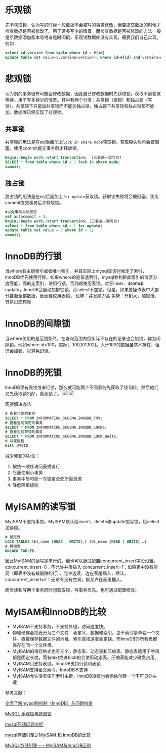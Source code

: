 # 乐观锁

先不获取锁，认为写的时候一般数据不会被写的事务修改，但要提交数据的时候才检查数据是否被修改了。用于读多写少的情景。而检查数据是否被修改的方法一般是给数据添加版本号或者是时间戳。乐观锁数据库没有实现，需要我们自己实现。例如：
```sql
select id,version from table where id = #{id}
update table set value=2,version=version+1 where id=#{id} and version=#{version}
```

# 悲观锁
认为别的事务很有可能会修改数据，因此自己修改数据时先获取锁，获取不到锁就等待。用于写多读少的情景。其中有两个分类：共享锁（读锁）和独占锁（写锁）。共享锁下只能加共享锁而不能加独占锁，独占锁下共享锁和独占锁都不能加。数据库已经实现了悲观锁。

## 共享锁
共享锁的用法是在sql后面加上`lock in share mode`获取锁。获取锁失败将会被阻塞。使用commit提交事务后才释放锁。
```sql
begin;/begin work;/start transaction;  (三者选一就可以)
SELECT * from table where id = 1 lock in share mode;
commit;
```

## 独占锁
独占锁的用法是在sql后面加上`for update`获取锁。获取锁失败将会被阻塞。使用commit提交事务后才释放锁。
```sql
#以免事务自动提交
set autocommit = 0;
begin;/begin work;/start transaction; (三者选一就可以)
select * from table where id = 1 for update;
update table set value = 2 where id = 1;
commit;
```

# InnoDB的行锁
当where有主键索引或者唯一索引，并且实际上mysql查询时候走了索引，InnoDB优先使用行锁。如果where的是普通索引，mysql会判断此索引的值区分度高低，高的走索引，使用行锁，否则都使用表锁。对于inser、delete和update，InnoDB会自动加排它锁，而select不加锁。但是，如果要操作表中大部分甚至全部数据，反而建议用表锁。
优势：并发能力高
劣势：开销大，加锁慢，容易出现死锁

# InnoDB的间隙锁
当where使用的是范围条件，在查询范围内但实际不存在的记录也会加锁，称为间隙锁。例如where id>100，实际[...100,101,102]。大于103的数据虽然不存在，但仍会加锁，以避免幻读。

# InnoDB的死锁
InnoDB里有表锁或者行锁，那么就可能两个不同事务先获取了锁1锁2，然后他们又先获取锁2锁1，就死锁了。
![](http://img2.tbcdn.cn/L1/461/1/da89a5774d02b974b63bf08bf47f146c94e75909.png)
![](http://img1.tbcdn.cn/L1/461/1/e470063b82bb3d005f6935cb51ec656c2c1a3d1e.png)

死锁解决办法
```sql
# 查看当前的事务
SELECT * FROM INFORMATION_SCHEMA.INNODB_TRX;
# 查看当前锁定的事务
SELECT * FROM INFORMATION_SCHEMA.INNODB_LOCKS;
# 查看当前等锁的事务
SELECT * FROM INFORMATION_SCHEMA.INNODB_LOCK_WAITS;
# 杀死进程
kill 进程ID
```

减少死锁的办法：
1. 按统一顺序访问表或者行
2. 尽量使用小事务
3. 事务中尽可能一次锁定全部所需资源
4. 降低隔离级别

# MyISAM的读写锁
MyISAM不支持事务。MyISAM默认给insert、delete和update加写锁，给select加读锁。
```sql
# 锁定表
LOCK TABLES tbl_name {READ | WRITE},[ tbl_name {READ | WRITE},…]
# 解锁表
UNLOCK TABLES
```

因此MyISAM的读写是串行的。但也可以通过配置concurrent_insert字段设置。
concurrent_insert=0：不允许并发插入
concurrent_insert=1：如果表中没有空洞（即表中没有被删除的行），允许边读，边在表尾插入，默认。
concurrent_insert=2：无论有没有空洞，都允许在表尾插入。

而当读和写两个事务同时想获取锁，写事务优先。也可通过配置修改。

# MyISAM和InnoDB的比较
+ MyISAM不支持事务，不支持外键，访问速度快。
+ 物理储存会把表分为三个文件：表定义、数据和索引。由于索引是单独一个文件，直接保存数据文件的地址，索引查找速度会更快。而InnoDB的所有表都保存在同一个文件里。
+ MyISAM的储存格式也有三个：静态表、动态表和压缩表。静态表适用于字段都是固定长度，而有text或者blob的会使用动态表。压缩表能减少磁盘占用。
+ MyISAM只支持表锁，InnoDB支持行锁和表锁
+ MyISAM支持全文索引，InnoDB不支持
+ MyISAM允许没有任何索引主键，InnoDB没有也会偷偷创建一个不可见的主键


参考文献：

[全面了解mysql锁机制（InnoDB）与问题排查](https://juejin.im/post/5b82e0196fb9a019f47d1823)

[MySQL 乐观锁与悲观锁](https://www.jianshu.com/p/f5ff017db62a)

[mysql死锁问题分析](https://www.cnblogs.com/LBSer/p/5183300.html)

[mysql存储引擎之MyISAM 和 InnoDB的比较](https://www.cnblogs.com/xiaoxi/p/7404870.html)

[MySQL存储引擎－－MyISAM与InnoDB区别](https://www.jianshu.com/p/a957b18ba40d)